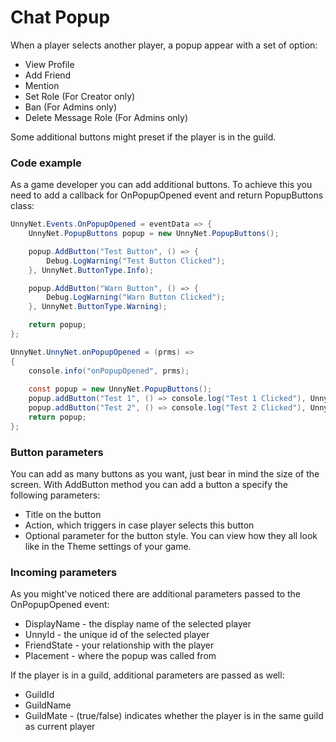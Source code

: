 # Chat Popup

When a player selects another player, a popup appear with a set of option:

*   View Profile
*   Add Friend
*   Mention
*   Set Role (For Creator only)
*   Ban (For Admins only)
*   Delete Message Role (For Admins only)

Some additional buttons might preset if the player is in the guild.

### Code example

As a game developer you can add additional buttons.
To achieve this you need to add a callback for OnPopupOpened event and return PopupButtons class:

```csharp fct_label="Unity"
UnnyNet.Events.OnPopupOpened = eventData => {
    UnnyNet.PopupButtons popup = new UnnyNet.PopupButtons();

    popup.AddButton("Test Button", () => {
        Debug.LogWarning("Test Button Clicked");
    }, UnnyNet.ButtonType.Info);

    popup.AddButton("Warn Button", () => {
        Debug.LogWarning("Warn Button Clicked");
    }, UnnyNet.ButtonType.Warning);

    return popup;
};
```

```csharp fct_label="JavaScript"
UnnyNet.UnnyNet.onPopupOpened = (prms) =>
{
    console.info("onPopupOpened", prms);
    
    const popup = new UnnyNet.PopupButtons();
    popup.addButton("Test 1", () => console.log("Test 1 Clicked"), UnnyNet.ButtonType.Success);
    popup.addButton("Test 2", () => console.log("Test 2 Clicked"), UnnyNet.ButtonType.Warning);
    return popup;
};
```

### Button parameters

You can add as many buttons as you want, just bear in mind the size of the screen. With AddButton method you can add a button a specify the following parameters:

*   Title on the button
*   Action, which triggers in case player selects this button
*   Optional parameter for the button style. You can view how they all look like in the Theme settings of your game.

### Incoming parameters

As you might've noticed there are additional parameters passed to the OnPopupOpened event:

*   DisplayName - the display name of the selected player
*   UnnyId - the unique id of the selected player
*   FriendState - your relationship with the player
*   Placement - where the popup was called from

If the player is in a guild, additional parameters are passed as well:

*   GuildId
*   GuildName
*   GuildMate - (true/false) indicates whether the player is in the same guild as current player  

